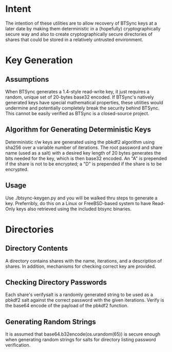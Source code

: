 Intent
======
The intention of these utilities are to allow
recovery of BTSync keys at a later date by making
them deterministic in a (hopefully) cryptographically
secure way and also to create cryptographically secure
directories of shares that could be stored in a
relatively untrusted environment.

Key Generation
==============
Assumptions
-----------
When BTSync generates a 1.4-style read-write key, it just
requires a random, unique set of 20-bytes base32 encoded.
If BTSync's natively generated keys have special mathematical
properties, these utilities would undermine and
potentially completely break the security behind BTSync.
This cannot be easily verified as BTSync is a closed-source
project.

Algorithm for Generating Deterministic Keys
-------------------------------------------
Deterministic r/w keys are generated using the
pbkdf2 algorithm using sha256 over a variable
number of iterations. The root password and share
name (used as a salt) with a desired key length
of 20 bytes generates the bits needed for the key,
which is then base32 encoded. An "A" is prepended
if the share is not to be encrypted; a "D" is prepended
if the share is to be encrypted.

Usage
-----
Use ./btsync-keygen.py and you will be walked thru steps
to generate a key. Preferribly, do this on a Linux or
FreeBSD-based system to have Read-Only keys also retrieved
using the included btsync binaries.

Directories
===========
Directory Contents
----------------
A directory contains shares with the name, iterations,
and a description of shares. In addition, mechanisms for
checking correct key are provided.

Checking Directory Passwords
----------------
Each share's verifysalt is a randomly generated string to 
be used as a pbkdf2 salt against the correct password with
the given iterations. Verify is the base64 encode of the 
payload of the pbkdf2 function.

Generating Random Strings
----------------
It is assumed that base64.b32encode(os.urandom(65)) is 
secure enough when generating random strings for salts
for directory listing password verification.
